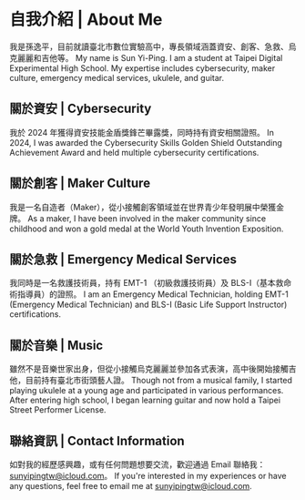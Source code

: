 # 自我介紹 | About Me

我是孫逸平，目前就讀臺北市數位實驗高中，專長領域涵蓋資安、創客、急救、烏克麗麗和吉他等。
My name is Sun Yi-Ping. I am a student at Taipei Digital Experimental High School. My expertise includes cybersecurity, maker culture, emergency medical services, ukulele, and guitar.

## 關於資安 | Cybersecurity

我於 2024 年獲得資安技能金盾獎鋒芒畢露獎，同時持有資安相關證照。
In 2024, I was awarded the Cybersecurity Skills Golden Shield Outstanding Achievement Award and held multiple cybersecurity certifications.

## 關於創客 | Maker Culture

我是一名自造者（Maker），從小接觸創客領域並在世界青少年發明展中榮獲金牌。
As a maker, I have been involved in the maker community since childhood and won a gold medal at the World Youth Invention Exposition.

## 關於急救 | Emergency Medical Services

我同時是一名救護技術員，持有 EMT-1 （初級救護技術員）及 BLS-I（基本救命術指導員）的證照。
I am an Emergency Medical Technician, holding EMT-1 (Emergency Medical Technician) and BLS-I (Basic Life Support Instructor) certifications.

## 關於音樂 | Music
雖然不是音樂世家出身，但從小接觸烏克麗麗並參加各式表演，高中後開始接觸吉他，目前持有臺北市街頭藝人證。
Though not from a musical family, I started playing ukulele at a young age and participated in various performances. After entering high school, I began learning guitar and now hold a Taipei Street Performer License.

## 聯絡資訊 | Contact Information

如對我的經歷感興趣，或有任何問題想要交流，歡迎通過 Email 聯絡我：sunyipingtw@icloud.com。
If you're interested in my experiences or have any questions, feel free to email me at sunyipingtw@icloud.com.
